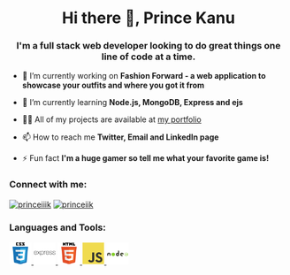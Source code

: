 <h1 align="center">Hi there 👋, Prince Kanu</h1>
<h3 align="center">I'm a full stack web developer looking to do great things one line of code at a time.</h3>

- 🔭 I’m currently working on **Fashion Forward - a web application to showcase your outfits and where you got it from**

- 🌱 I’m currently learning **Node.js, MongoDB, Express and ejs**

- 👨‍💻 All of my projects are available at [my portfolio](princekanu.netlify.app)

- 📫 How to reach me **Twitter, Email and LinkedIn page**

- ⚡ Fun fact **I'm a huge gamer so tell me what your favorite game is!**

<h3 align="left">Connect with me:</h3>
<p align="left">
<a href="https://twitter.com/princeiiik" target="blank"><img align="center" src="https://raw.githubusercontent.com/rahuldkjain/github-profile-readme-generator/master/src/images/icons/Social/twitter.svg" alt="princeiiik" height="30" width="40" /></a>
<a href="https://linkedin.com/in/princeiik" target="blank"><img align="center" src="https://raw.githubusercontent.com/rahuldkjain/github-profile-readme-generator/master/src/images/icons/Social/linked-in-alt.svg" alt="princeiik" height="30" width="40" /></a>
</p>

<h3 align="left">Languages and Tools:</h3>
<p align="left"> <a href="https://www.w3schools.com/css/" target="_blank" rel="noreferrer"> <img src="https://raw.githubusercontent.com/devicons/devicon/master/icons/css3/css3-original-wordmark.svg" alt="css3" width="40" height="40"/> </a> <a href="https://expressjs.com" target="_blank" rel="noreferrer"> <img src="https://raw.githubusercontent.com/devicons/devicon/master/icons/express/express-original-wordmark.svg" alt="express" width="40" height="40"/> </a> <a href="https://www.w3.org/html/" target="_blank" rel="noreferrer"> <img src="https://raw.githubusercontent.com/devicons/devicon/master/icons/html5/html5-original-wordmark.svg" alt="html5" width="40" height="40"/> </a> <a href="https://developer.mozilla.org/en-US/docs/Web/JavaScript" target="_blank" rel="noreferrer"> <img src="https://raw.githubusercontent.com/devicons/devicon/master/icons/javascript/javascript-original.svg" alt="javascript" width="40" height="40"/> </a> <a href="https://nodejs.org" target="_blank" rel="noreferrer"> <img src="https://raw.githubusercontent.com/devicons/devicon/master/icons/nodejs/nodejs-original-wordmark.svg" alt="nodejs" width="40" height="40"/> </a> </p>
